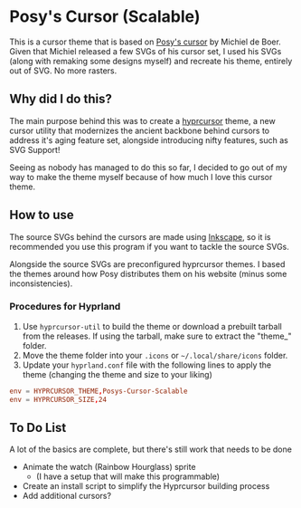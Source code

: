 # Posy's Cursor (Scalable)
This is a cursor theme that is based on [Posy's cursor](https://www.michieldb.nl/other/cursors/) by Michiel de Boer. Given that Michiel released a few SVGs of his cursor set, I used his SVGs (along with remaking some designs myself) and recreate his theme, entirely out of SVG. No more rasters.

## Why did I do this?
The main purpose behind this was to create a [hyprcursor](https://wiki.hyprland.org/Hypr-Ecosystem/hyprcursor/) theme, a new cursor utility that modernizes the ancient backbone behind cursors to address it's aging feature set, alongside introducing nifty features, such as SVG Support!

Seeing as nobody has managed to do this so far, I decided to go out of my way to make the theme myself because of how much I love this cursor theme.

## How to use
The source SVGs behind the cursors are made using [Inkscape](https://inkscape.org/), so it is recommended you use this program if you want to tackle the source SVGs.

Alongside the source SVGs are preconfigured hyprcursor themes. I based the themes around how Posy distributes them on his website (minus some inconsistencies). 
### Procedures for Hyprland
1. Use `hyprcursor-util` to build the theme or download a prebuilt tarball from the releases. If using the tarball, make sure to extract the "theme_" folder.
2. Move the theme folder into your `.icons` or `~/.local/share/icons` folder.
3. Update your `hyprland.conf` file with the following lines to apply the theme (changing the theme and size to your liking)
```conf
env = HYPRCURSOR_THEME,Posys-Cursor-Scalable
env = HYPRCURSOR_SIZE,24
```
## To Do List
A lot of the basics are complete, but there's still work that needs to be done
- Animate the watch (Rainbow Hourglass) sprite
  - (I have a setup that will make this programmable)
- Create an install script to simplify the Hyprcursor building process
- Add additional cursors?
